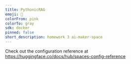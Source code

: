 ```yaml
---
title: PythonicRAG
emoji: 👀
colorFrom: pink
colorTo: gray
sdk: docker
pinned: false
short_description: homework 3 ai-maker-space
---
```


Check out the configuration reference at https://huggingface.co/docs/hub/spaces-config-reference
